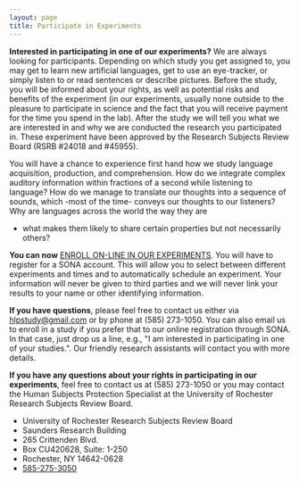 ```yaml
---
layout: page
title: Participate in Experiments
---
```


**Interested in participating in one of our experiments?** We are always looking
for participants. Depending on which study you get assigned to, you may get to
learn new artificial languages, get to use an eye-tracker, or simply listen to or
read sentences or describe pictures. Before the study, you will be informed about
your rights, as well as potential risks and benefits of the experiment (in our
experiments, usually none outside to the pleasure to participate in science and
the fact that you will receive payment for the time you spend in the lab). After
the study we will tell you what we are interested in and why we are conducted
the research you participated in. These experiment have been approved by the
Research Subjects Review Board (RSRB #24018 and #45955).

You will have a chance to experience first hand how we study language acquisition,
production, and comprehension. How do we integrate complex auditory information
within fractions of a second while listening to language? How do we manage to
translate our thoughts into a sequence of sounds, which -most of the time- conveys
our thoughts to our listeners? Why are languages across the world the way they are
- what makes them likely to share certain properties but not necessarily others?

**You can now** [ENROLL ON-LINE IN OUR EXPERIMENTS](http://urochester-bcs.sona-systems.com/).
You will have to register for a SONA account. This will allow you to select between
different experiments and times and to automatically schedule an experiment. Your
information will never be given to third parties and we will never link your results
to your name or other identifying information.

**If you have questions**, please feel free to contact us either via hlpstudy@gmail.com
or by phone at (585) 273-1050. You can also email us to enroll in a study if you
prefer that to our online registration through SONA. In that case, just drop us
a line, e.g., "I am interested in participating in one of your studies.". Our
friendly research assistants will contact you with more details.

**If you have any questions about your rights in participating in our experiments**,
feel free to contact us at (585) 273-1050 or you may contact the Human Subjects
Protection Specialist at the University of Rochester Research Subjects Review
Board.
<ul class="vcard">
  <li class="fn">University of Rochester Research Subjects Review
  Board</li>
  <li class="street-address">Saunders Research Building</li>
  <li class="street-address">265 Crittenden Blvd.</li>
  <li class="street-address">Box CU420628, Suite: 1-250</li>
  <li class="locality">Rochester, <span class="state">NY</span> <span class="zip">14642-0628</span></li>
  <li class="tel"><a href="tel:585-275-3050 ">585-275-3050</a></li>
</ul>
